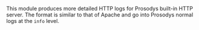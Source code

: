 This module produces more detailed HTTP logs for Prosodys built-in HTTP
server. The format is similar to that of Apache and go into Prosodys
normal logs at the `info` level.
